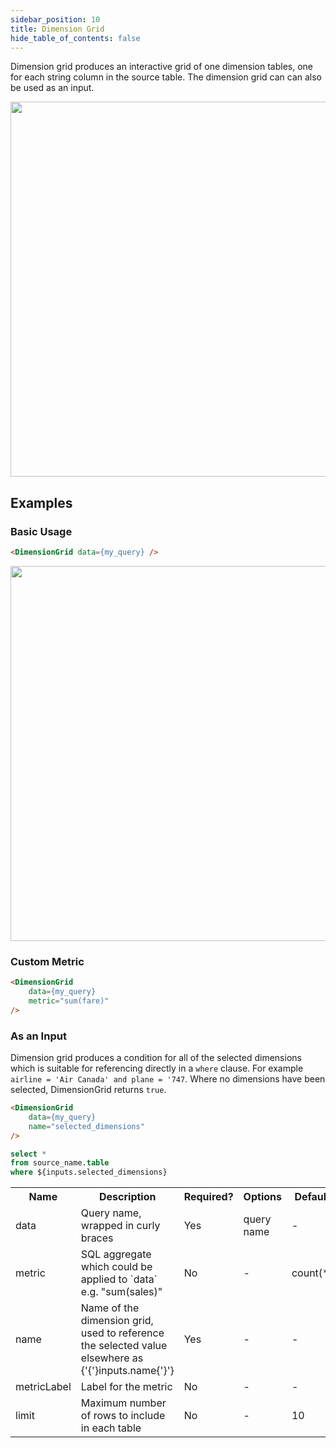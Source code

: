 ```yaml
---
sidebar_position: 10
title: Dimension Grid
hide_table_of_contents: false
---
```


Dimension grid produces an interactive grid of one dimension tables, one for each string column in the source table. The dimension grid can can also be used as an input. 

<img src="/img/dimension-grid.gif" width='600px'/> 

## Examples

### Basic Usage 


```html
<DimensionGrid data={my_query} />
```

<img src="/img/dimension-grid.png" width='600px'/> 



### Custom Metric 

```html
<DimensionGrid 
    data={my_query} 
    metric="sum(fare)"
/>
```

### As an Input 

Dimension grid produces a condition for all of the selected dimensions which is suitable for referencing directly in a `where` clause. For example `airline = 'Air Canada' and plane = '747`. Where no dimensions have been selected, DimensionGrid returns `true`. 

```html
<DimensionGrid 
    data={my_query} 
    name="selected_dimensions"
/>
```

```sql filtered_query
select *
from source_name.table
where ${inputs.selected_dimensions}
```


<table>						 
    <tr>	
        <th class='tleft'>Name</th>	
        <th class='tleft'>Description</th>	
        <th>Required?</th>	
        <th>Options</th>	
        <th>Default</th>	
    </tr>
    <tr>	
        <td>data</td>	
        <td>Query name, wrapped in curly braces</td>	
        <td class='tcenter'>Yes</td>	
        <td class='tcenter'>query name</td>	
        <td class='tcenter'>-</td>	
    </tr>
    <tr>	
        <td>metric</td>	
        <td>SQL aggregate which could be applied to `data` e.g. "sum(sales)"</td>
        <td class='tcenter'>No</td>
        <td class='tcenter'>-</td>
        <td class='tcenter'>count(*)</td>
    </tr>
    <tr>	
        <td>name</td>	
        <td>Name of the dimension grid, used to reference the selected value elsewhere as {'{'}inputs.name{'}'}</td>	
        <td class='tcenter'>Yes</td>	
        <td class='tcenter'>-</td>	
        <td class='tcenter'>-</td>
    </tr>
    <tr>	
        <td>metricLabel</td>	
        <td>Label for the metric</td>
        <td class='tcenter'>No</td>
        <td class='tcenter'>-</td>
        <td class='tcenter'>-</td>
    </tr>
        <tr>	
        <td>limit</td>	
        <td>Maximum number of rows to include in each table</td>
        <td class='tcenter'>No</td>
        <td class='tcenter'>-</td>
        <td class='tcenter'>10</td>
    </tr>
</table>


